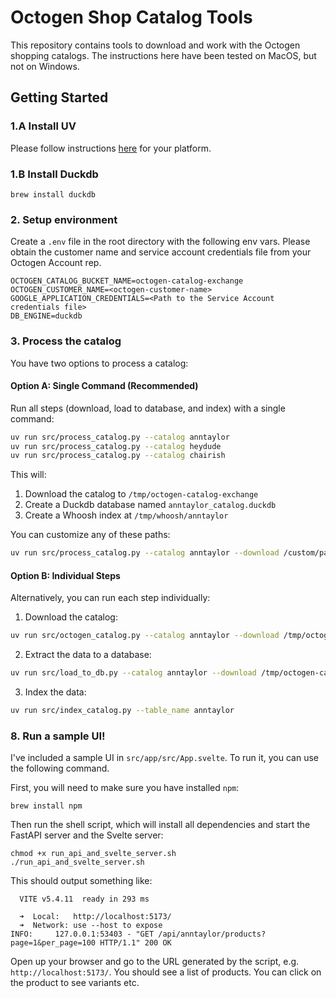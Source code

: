 # Octogen Shop Catalog Tools

This repository contains tools to download and work with the Octogen shopping catalogs. The instructions here have been tested on MacOS, but
not on Windows.

## Getting Started

### 1.A Install UV

Please follow instructions [here](https://docs.astral.sh/uv/getting-started/installation/) for your platform.


### 1.B Install Duckdb 

```
brew install duckdb
```

### 2. Setup environment

Create a `.env` file in the root directory with the following env vars.
Please obtain the customer name and service account credentials file from your Octogen Account rep.

```
OCTOGEN_CATALOG_BUCKET_NAME=octogen-catalog-exchange
OCTOGEN_CUSTOMER_NAME=<octogen-customer-name>
GOOGLE_APPLICATION_CREDENTIALS=<Path to the Service Account credentials file>
DB_ENGINE=duckdb
```

### 3. Process the catalog

You have two options to process a catalog:

#### Option A: Single Command (Recommended)
Run all steps (download, load to database, and index) with a single command:
```bash
uv run src/process_catalog.py --catalog anntaylor
uv run src/process_catalog.py --catalog heydude
uv run src/process_catalog.py --catalog chairish
```

This will:
1. Download the catalog to `/tmp/octogen-catalog-exchange`
2. Create a Duckdb database named `anntaylor_catalog.duckdb` 
3. Create a Whoosh index at `/tmp/whoosh/anntaylor`

You can customize any of these paths:
```bash
uv run src/process_catalog.py --catalog anntaylor --download /custom/path --index_dir /custom/index/path
```

#### Option B: Individual Steps
Alternatively, you can run each step individually:

1. Download the catalog:
```bash
uv run src/octogen_catalog.py --catalog anntaylor --download /tmp/octogen-catalog-exchange
```

2. Extract the data to a database:
```bash
uv run src/load_to_db.py --catalog anntaylor --download /tmp/octogen-catalog-exchange
```

3. Index the data:
```bash
uv run src/index_catalog.py --table_name anntaylor
```

### 8. Run a sample UI! 

I've included a sample UI in `src/app/src/App.svelte`. To run it, you can use the following command.

First, you will need to make sure you have installed `npm`: 
```
brew install npm
```

Then run the shell script, which will install all dependencies and start the FastAPI server and the Svelte server:

```
chmod +x run_api_and_svelte_server.sh
./run_api_and_svelte_server.sh
```

This should output something like:
```
  VITE v5.4.11  ready in 293 ms

  ➜  Local:   http://localhost:5173/
  ➜  Network: use --host to expose
INFO:     127.0.0.1:53403 - "GET /api/anntaylor/products?page=1&per_page=100 HTTP/1.1" 200 OK
```
Open up your browser and go to the URL generated by the script, e.g. `http://localhost:5173/`. You should see a list of products. You can click on the product to see variants
etc.

